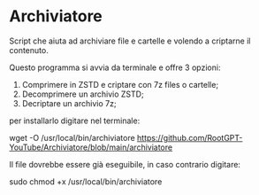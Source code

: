 # Archiviatore
Script che aiuta ad archiviare file e cartelle e volendo a criptarne il contenuto.

  Questo programma si avvia da terminale e offre 3 opzioni:  
  1. Comprimere in ZSTD e criptare con 7z files o cartelle;
  2. Decomprimere un archivio ZSTD;
  3. Decriptare un archivio 7z;  

per installarlo digitare nel terminale:  


wget -O /usr/local/bin/archiviatore https://github.com/RootGPT-YouTube/Archiviatore/blob/main/archiviatore  

Il file dovrebbe essere già eseguibile, in caso contrario digitare:  

sudo chmod +x /usr/local/bin/archiviatore
